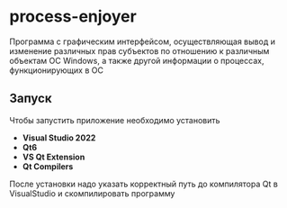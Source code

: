 # process-enjoyer
Программа с графическим интерфейсом, осуществляющая вывод и изменение различных прав субъектов по отношению к различным объектам ОС Windows, а также другой информации о процессах, функционирующих в ОС
## Запуск
Чтобы запустить приложение необходимо установить 
- **Visual Studio 2022**
- **Qt6**
- **VS Qt Extension**
- **Qt Compilers**

После установки надо указать корректный путь до компилятора Qt в VisualStudio и скомпилировать программу
